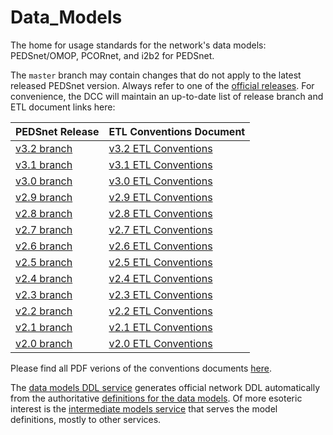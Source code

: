 Data_Models
===========

The home for usage standards for the network's data models: PEDSnet/OMOP, PCORnet, and i2b2 for PEDSnet.

The `master` branch may contain changes that do not apply to the latest released PEDSnet version. Always refer to one of the [official releases](https://github.com/PEDSnet/Data_Models/releases).  For convenience, the DCC will maintain an up-to-date list of release branch and ETL document links here:

PEDSnet Release | ETL Conventions Document
--------|--------------------------
[v3.2 branch](https://github.com/PEDSnet/Data_Models/tree/pedsnet_v3.2.0_1/) |[v3.2 ETL Conventions](https://github.com/PEDSnet/Data_Models/tree/pedsnet_v3.2.0_1/PEDSnet/docs/Pedsnet_CDM_ETL_Conventions.md) 
[v3.1 branch](https://github.com/PEDSnet/Data_Models/tree/pedsnet_v3.1.0_1/) |[v3.1 ETL Conventions](https://github.com/PEDSnet/Data_Models/tree/pedsnet_v3.1.0_1/PEDSnet/docs/Pedsnet_CDM_ETL_Conventions.md) 
[v3.0 branch](https://github.com/PEDSnet/Data_Models/tree/pedsnet_v3.0.0_1/) |[v3.0 ETL Conventions](https://github.com/PEDSnet/Data_Models/tree/pedsnet_v3.0.0_1/PEDSnet/docs/Pedsnet_CDM_ETL_Conventions.md) 
[v2.9 branch](https://github.com/PEDSnet/Data_Models/tree/pedsnet_v2.9.0_1/) |[v2.9 ETL Conventions](https://github.com/PEDSnet/Data_Models/tree/pedsnet_v2.9.0_1/PEDSnet/docs/Pedsnet_CDM_ETL_Conventions.md) 
[v2.8 branch](https://github.com/PEDSnet/Data_Models/tree/pedsnet_v2.8.0_1/) |[v2.8 ETL Conventions](https://github.com/PEDSnet/Data_Models/tree/pedsnet_v2.8.0_1/PEDSnet/docs/Pedsnet_CDM_ETL_Conventions.md) 
[v2.7 branch](https://github.com/PEDSnet/Data_Models/tree/pedsnet_v2.7.0_1/) |[v2.7 ETL Conventions](https://github.com/PEDSnet/Data_Models/tree/pedsnet_v2.7.0_1/PEDSnet/docs/Pedsnet_CDM_ETL_Conventions.md) 
[v2.6 branch](https://github.com/PEDSnet/Data_Models/tree/pedsnet_v2.6.0_1/) |[v2.6 ETL Conventions](https://github.com/PEDSnet/Data_Models/tree/pedsnet_v2.6.0_1/PEDSnet/docs/Pedsnet_CDM_ETL_Conventions.md) 
[v2.5 branch](https://github.com/PEDSnet/Data_Models/tree/pedsnet_v2.5.0_1/) | [v2.5 ETL Conventions](https://github.com/PEDSnet/Data_Models/tree/pedsnet_v2.5.0_1/PEDSnet/docs/Pedsnet_CDM_ETL_Conventions.md)
[v2.4 branch](https://github.com/PEDSnet/Data_Models/tree/pedsnet_v2.4.0_1/) | [v2.4 ETL Conventions](https://github.com/PEDSnet/Data_Models/tree/pedsnet_v2.4.0_1/PEDSnet/docs/Pedsnet_CDM_ETL_Conventions.md)
[v2.3 branch](https://github.com/PEDSnet/Data_Models/tree/pedsnet_v2.3.0_1/) | [v2.3 ETL Conventions](https://github.com/PEDSnet/Data_Models/tree/pedsnet_v2.3.0_1/PEDSnet/docs/Pedsnet_CDM_ETL_Conventions.md)
[v2.2 branch](https://github.com/PEDSnet/Data_Models/blob/pedsnet_v2.2.0_1/) | [v2.2 ETL Conventions](https://github.com/PEDSnet/Data_Models/blob/pedsnet_v2.2.0_1/PEDSnet/docs/Pedsnet_CDM_ETL_Conventions.md)
[v2.1 branch](https://github.com/PEDSnet/Data_Models/tree/pedsnet_v2.1.0_2) | [v2.1 ETL Conventions](https://github.com/PEDSnet/Data_Models/tree/pedsnet_v2.1.0_2/PEDSnet/docs/Pedsnet_CDM_ETL_Conventions.md)
[v2.0 branch](https://github.com/PEDSnet/Data_Models/tree/pedsnet_v2.0.0_1) | [v2.0 ETL Conventions](https://github.com/PEDSnet/Data_Models/blob/pedsnet_v2.0.0_1/PEDSnet/V2/docs/Pedsnet_CDM_V2_OMOPV5_ETL_Conventions.md)

Please find all PDF verions of the conventions documents [here](https://github.com/PEDSnet/Data_Models/tree/master/PEDSnet/docs/Convention_PDFs).

The [data models DDL service](http://data-models-sqlalchemy.research.chop.edu/) generates official network DDL automatically from the authoritative [definitions for the data models](https://github.com/chop-dbhi/data-models).  Of more esoteric interest is the [intermediate models service](http://data-models-service.research.chop.edu/) that serves the model definitions, mostly to other services.
